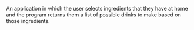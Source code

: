 An application in which the user selects ingredients that they have at home and the program returns them a list of possible drinks to make based on those ingredients.
